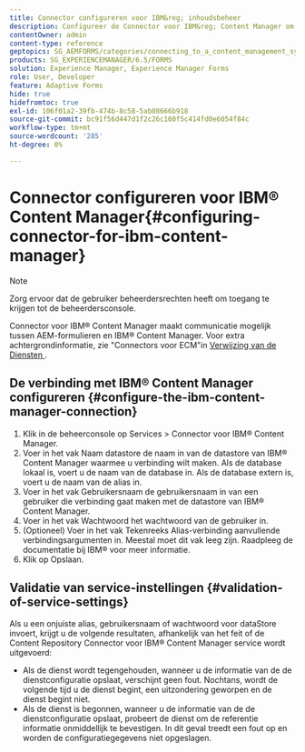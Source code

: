 ```yaml
---
title: Connector configureren voor IBM&reg; inhoudsbeheer
description: Configureer de Connector voor IBM&reg; Content Manager om communicatie tussen AEM-formulieren en IBM&reg; Content Manager in te schakelen.
contentOwner: admin
content-type: reference
geptopics: SG_AEMFORMS/categories/connecting_to_a_content_management_system
products: SG_EXPERIENCEMANAGER/6.5/FORMS
solution: Experience Manager, Experience Manager Forms
role: User, Developer
feature: Adaptive Forms
hide: true
hidefromtoc: true
exl-id: 106f01a2-39fb-474b-8c58-5ab08666b918
source-git-commit: bc91f56d447d1f2c26c160f5c414fd0e6054f84c
workflow-type: tm+mt
source-wordcount: '285'
ht-degree: 0%

---
```


# Connector configureren voor IBM® Content Manager{#configuring-connector-for-ibm-content-manager}

>[!NOTE]
> 
> Zorg ervoor dat de gebruiker beheerdersrechten heeft om toegang te krijgen tot de beheerdersconsole.

Connector voor IBM® Content Manager maakt communicatie mogelijk tussen AEM-formulieren en IBM® Content Manager. Voor extra achtergrondinformatie, zie &quot;Connectors voor ECM&quot;in [ Verwijzing van de Diensten ](https://www.adobe.com/go/learn_aemforms_services_63).

## De verbinding met IBM® Content Manager configureren {#configure-the-ibm-content-manager-connection}

1. Klik in de beheerconsole op Services > Connector voor IBM® Content Manager.
1. Voer in het vak Naam datastore de naam in van de datastore van IBM® Content Manager waarmee u verbinding wilt maken. Als de database lokaal is, voert u de naam van de database in. Als de database extern is, voert u de naam van de alias in.
1. Voer in het vak Gebruikersnaam de gebruikersnaam in van een gebruiker die verbinding gaat maken met de datastore van IBM® Content Manager.
1. Voer in het vak Wachtwoord het wachtwoord van de gebruiker in.
1. (Optioneel) Voer in het vak Tekenreeks Alias-verbinding aanvullende verbindingsargumenten in. Meestal moet dit vak leeg zijn. Raadpleeg de documentatie bij IBM® voor meer informatie.
1. Klik op Opslaan.

## Validatie van service-instellingen {#validation-of-service-settings}

Als u een onjuiste alias, gebruikersnaam of wachtwoord voor dataStore invoert, krijgt u de volgende resultaten, afhankelijk van het feit of de Content Repository Connector voor IBM® Content Manager service wordt uitgevoerd:

* Als de dienst wordt tegengehouden, wanneer u de informatie van de de dienstconfiguratie opslaat, verschijnt geen fout. Nochtans, wordt de volgende tijd u de dienst begint, een uitzondering geworpen en de dienst begint niet.
* Als de dienst is begonnen, wanneer u de informatie van de de dienstconfiguratie opslaat, probeert de dienst om de referentie informatie onmiddellijk te bevestigen. In dit geval treedt een fout op en worden de configuratiegegevens niet opgeslagen.
